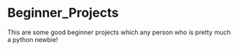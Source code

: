 # Beginner_Projects

This are some good beginner projects which any person who is pretty much a python newbie!
